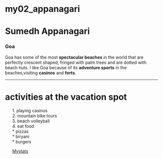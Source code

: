 # my02_appanagari
# Sumedh Appanagari
### Goa
Goa has some of the most **spectacular beaches** in the world that are perfectly crescent shaped, fringed with palm trees and are dotted with beach huts. I like Goa because of its **adventure sports** in the beaches,visiting **casinos** and **forts**.
___

# activities at the vacation spot
<ol>
1. playing casinos <br>
2. mountain bike tours <br>
3. beach volleyball <br>
4. eat food <br>
    * pizzas <br>
    * biryani <br>
    * burgers <br>
   
   [Mystats](Mystats.md)




